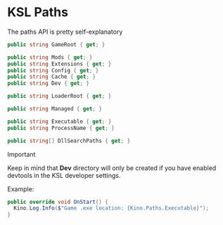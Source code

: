 ﻿# KSL Paths

The paths API is pretty self-explanatory

```c#
public string GameRoot { get; }

public string Mods { get; }
public string Extensions { get; }
public string Config { get; }
public string Cache { get; }
public string Dev { get; }

public string LoaderRoot { get; }

public string Managed { get; }

public string Executable { get; }
public string ProcessName { get; }

public string[] DllSearchPaths { get; }
```

> [!IMPORTANT]  
> Keep in mind that **Dev** directory will only be created if you have enabled devtools in the KSL developer settings.

Example:

```c#
public override void OnStart() {
  Kino.Log.Info($"Game .exe location: {Kino.Paths.Executable}");
}
```
